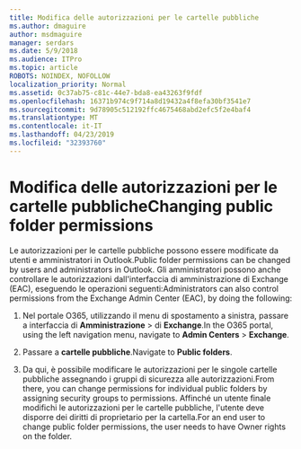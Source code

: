 ```yaml
---
title: Modifica delle autorizzazioni per le cartelle pubbliche
ms.author: dmaguire
author: msdmaguire
manager: serdars
ms.date: 5/9/2018
ms.audience: ITPro
ms.topic: article
ROBOTS: NOINDEX, NOFOLLOW
localization_priority: Normal
ms.assetid: 0c37ab75-c81c-44e7-bda8-ea43263f9fdf
ms.openlocfilehash: 16371b974c9f714a8d19432a4f8efa30bf3541e7
ms.sourcegitcommit: 9d78905c512192ffc4675468abd2efc5f2e4baf4
ms.translationtype: MT
ms.contentlocale: it-IT
ms.lasthandoff: 04/23/2019
ms.locfileid: "32393760"
---
```

# <a name="changing-public-folder-permissions"></a><span data-ttu-id="1f74f-102">Modifica delle autorizzazioni per le cartelle pubbliche</span><span class="sxs-lookup"><span data-stu-id="1f74f-102">Changing public folder permissions</span></span>

<span data-ttu-id="1f74f-103">Le autorizzazioni per le cartelle pubbliche possono essere modificate da utenti e amministratori in Outlook.</span><span class="sxs-lookup"><span data-stu-id="1f74f-103">Public folder permissions can be changed by users and administrators in Outlook.</span></span> <span data-ttu-id="1f74f-104">Gli amministratori possono anche controllare le autorizzazioni dall'interfaccia di amministrazione di Exchange (EAC), eseguendo le operazioni seguenti:</span><span class="sxs-lookup"><span data-stu-id="1f74f-104">Administrators can also control permissions from the Exchange Admin Center (EAC), by doing the following:</span></span>
  
1. <span data-ttu-id="1f74f-105">Nel portale O365, utilizzando il menu di spostamento a sinistra, passare a interfaccia di **Amministrazione** \> di **Exchange**.</span><span class="sxs-lookup"><span data-stu-id="1f74f-105">In the O365 portal, using the left navigation menu, navigate to **Admin Centers** \> **Exchange**.</span></span>
    
2. <span data-ttu-id="1f74f-106">Passare a **cartelle pubbliche**.</span><span class="sxs-lookup"><span data-stu-id="1f74f-106">Navigate to **Public folders**.</span></span>
    
3. <span data-ttu-id="1f74f-107">Da qui, è possibile modificare le autorizzazioni per le singole cartelle pubbliche assegnando i gruppi di sicurezza alle autorizzazioni.</span><span class="sxs-lookup"><span data-stu-id="1f74f-107">From there, you can change permissions for individual public folders by assigning security groups to permissions.</span></span> <span data-ttu-id="1f74f-108">Affinché un utente finale modifichi le autorizzazioni per le cartelle pubbliche, l'utente deve disporre dei diritti di proprietario per la cartella.</span><span class="sxs-lookup"><span data-stu-id="1f74f-108">For an end user to change public folder permissions, the user needs to have Owner rights on the folder.</span></span>
    

